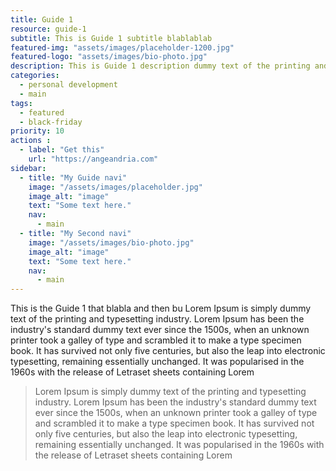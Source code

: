 ```yaml
---
title: Guide 1
resource: guide-1
subtitle: This is Guide 1 subtitle blablablab
featured-img: "assets/images/placeholder-1200.jpg"	
featured-logo: "assets/images/bio-photo.jpg"	
description: This is Guide 1 description dummy text of the printing and typesetting industry. Lorem Ipsum has been the industry's standard dummy text ever since the 1500s, when an unknown printer took a galley of type and scrambled it to make a type specimen book. It has survived not only five centuries, but also the leap into electronic typesetting, remaining essentially unchanged. It was popularised in the 1960s with the release of Letraset sheets containing Lorem 
categories:
  - personal development
  - main
tags:
  - featured
  - black-friday
priority: 10
actions :
  - label: "Get this"
    url: "https://angeandria.com"
sidebar:
  - title: "My Guide navi" 
    image: "/assets/images/placeholder.jpg"
    image_alt: "image"
    text: "Some text here."
    nav:
      - main                      
  - title: "My Second navi" 
    image: "/assets/images/bio-photo.jpg"
    image_alt: "image"
    text: "Some text here."
    nav:
      - main                                
---
```


This is the Guide 1 that blabla and then bu
Lorem Ipsum is simply dummy text of the printing and typesetting industry. Lorem Ipsum has been the industry's standard dummy text ever since the 1500s, when an unknown printer took a galley of type and scrambled it to make a type specimen book. It has survived not only five centuries, but also the leap into electronic typesetting, remaining essentially unchanged. It was popularised in the 1960s with the release of Letraset sheets containing Lorem 

> Lorem Ipsum is simply dummy text of the printing and typesetting industry. Lorem Ipsum has been the industry's standard dummy text ever since the 1500s, when an unknown printer took a galley of type and scrambled it to make a type specimen book. It has survived not only five centuries, but also the leap into electronic typesetting, remaining essentially unchanged. It was popularised in the 1960s with the release of Letraset sheets containing Lorem 